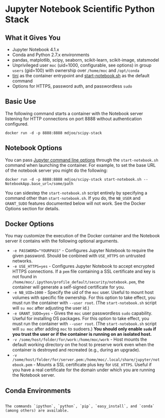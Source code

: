 # Jupyter Notebook Scientific Python Stack

## What it Gives You

* Jupyter Notebook 4.1.x
* Conda and Python 2.7.x environments
* pandas, matplotlib, scipy, seaborn, scikit-learn, scikit-image, statsmodel
* Unprivileged user `moc` (uid=1000, configurable, see options) in group `users` (gid=100) with ownership over `/home/moc` and `/opt/conda`
* [tini](https://github.com/krallin/tini) as the container entrypoint and [start-notebook.sh](../minimal-notebook/start-notebook.sh) as the default command
* Options for HTTPS, password auth, and passwordless `sudo`

## Basic Use

The following command starts a container with the Notebook server listening for HTTP connections on port 8888 without authentication configured.

```
docker run -d -p 8888:8888 mdjoo/scipy-stack
```

## Notebook Options

You can pass [Jupyter command line options](http://jupyter.readthedocs.org/en/latest/config.html#command-line-arguments) through the `start-notebook.sh` command when launching the container. For example, to set the base URL of the notebook server you might do the following:

```
docker run -d -p 8888:8888 mdjoo/scipy-stack start-notebook.sh --NotebookApp.base_url=/some/path
```

You can sidestep the `start-notebook.sh` script entirely by specifying a command other than `start-notebook.sh`. If you do, the `NB_USER` and `GRANT_SUDO` features documented below will not work. See the Docker Options section for details.

## Docker Options

You may customize the execution of the Docker container and the Notebook server it contains with the following optional arguments.

* `-e PASSWORD="YOURPASS"` - Configures Jupyter Notebook to require the given password. Should be conbined with `USE_HTTPS` on untrusted networks.
* `-e USE_HTTPS=yes` - Configures Jupyter Notebook to accept encrypted HTTPS connections. If a `pem` file containing a SSL certificate and key is not found in `/home/moc/.ipython/profile_default/security/notebook.pem`, the container will generate a self-signed certificate for you.
* `-e NB_UID=1000` - Specify the uid of the `moc` user. Useful to mount host volumes with specific file ownership. For this option to take effect, you must run the container with `--user root`. (The `start-notebook.sh` script will `su moc` after adjusting the user id.)
* `-e GRANT_SUDO=yes` - Gives the `moc` user passwordless `sudo` capability. Useful for installing OS packages. For this option to take effect, you must run the container with `--user root`. (The `start-notebook.sh` script will `su moc` after adding `moc` to sudoers.) **You should only enable `sudo` if you trust the user or if the container is running on an isolated host.**
* `-v /some/host/folder/for/work:/home/moc/work` - Host mounts the default working directory on the host to preserve work even when the container is destroyed and recreated (e.g., during an upgrade).
* `-v /some/host/folder/for/server.pem:/home/moc/.local/share/jupyter/notebook.pem` - Mounts a SSL certificate plus key for `USE_HTTPS`. Useful if you have a real certificate for the domain under which you are running the Notebook server.

## Conda Environments

```

The commands `ipython`, `python`, `pip`, `easy_install`, and `conda` (among others) are available.

